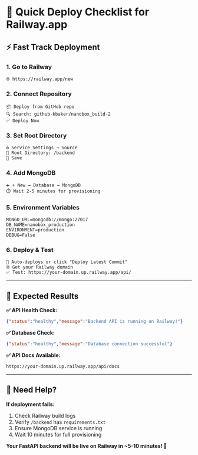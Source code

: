 # 🎯 Quick Deploy Checklist for Railway.app

## ⚡ Fast Track Deployment

### 1. Go to Railway
```
🌐 https://railway.app/new
```

### 2. Connect Repository  
```
📦 Deploy from GitHub repo
🔍 Search: github-kbaker/nanobox_build-2
✅ Deploy Now
```

### 3. Set Root Directory
```
⚙️ Service Settings → Source
📁 Root Directory: /backend
💾 Save
```

### 4. Add MongoDB
```
➕ + New → Database → MongoDB
⏱️ Wait 2-5 minutes for provisioning
```

### 5. Environment Variables
```
MONGO_URL=mongodb://mongo:27017
DB_NAME=nanobox_production
ENVIRONMENT=production  
DEBUG=False
```

### 6. Deploy & Test
```
🚀 Auto-deploys or click "Deploy Latest Commit"
🌐 Get your Railway domain
✅ Test: https://your-domain.up.railway.app/api/
```

---

## 🎉 Expected Results

**✅ API Health Check:**
```json
{"status":"healthy","message":"Backend API is running on Railway!"}
```

**✅ Database Check:**
```json
{"status":"healthy","message":"Database connection successful"}
```

**✅ API Docs Available:**
```
https://your-domain.up.railway.app/api/docs
```

---

## 🚨 Need Help?

**If deployment fails:**
1. Check Railway build logs
2. Verify `/backend` has `requirements.txt`  
3. Ensure MongoDB service is running
4. Wait 10 minutes for full provisioning

**Your FastAPI backend will be live on Railway in ~5-10 minutes! 🎯**